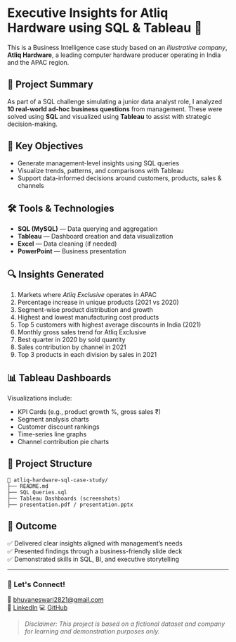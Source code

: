 
# Executive Insights for Atliq Hardware using SQL & Tableau 🚀

This is a Business Intelligence case study based on an *illustrative company*, **Atliq Hardware**, a leading computer hardware producer operating in India and the APAC region.

## 📌 Project Summary
As part of a SQL challenge simulating a junior data analyst role, I analyzed **10 real-world ad-hoc business questions** from management. These were solved using **SQL** and visualized using **Tableau** to assist with strategic decision-making.

## 🧠 Key Objectives
- Generate management-level insights using SQL queries
- Visualize trends, patterns, and comparisons with Tableau
- Support data-informed decisions around customers, products, sales & channels

## 🛠️ Tools & Technologies
- **SQL (MySQL)** — Data querying and aggregation
- **Tableau** — Dashboard creation and data visualization
- **Excel** — Data cleaning (if needed)
- **PowerPoint** — Business presentation

## 🔍 Insights Generated
1. Markets where *Atliq Exclusive* operates in APAC
2. Percentage increase in unique products (2021 vs 2020)
3. Segment-wise product distribution and growth
4. Highest and lowest manufacturing cost products
5. Top 5 customers with highest average discounts in India (2021)
6. Monthly gross sales trend for Atliq Exclusive
7. Best quarter in 2020 by sold quantity
8. Sales contribution by channel in 2021
9. Top 3 products in each division by sales in 2021

## 📊 Tableau Dashboards
Visualizations include:
- KPI Cards (e.g., product growth %, gross sales ₹)
- Segment analysis charts
- Customer discount rankings
- Time-series line graphs
- Channel contribution pie charts

## 📁 Project Structure
```
📂 atliq-hardware-sql-case-study/
├── README.md
├── SQL Queries.sql
├── Tableau Dashboards (screenshots)
├── presentation.pdf / presentation.pptx
```

## 🎯 Outcome
✅ Delivered clear insights aligned with management’s needs  
✅ Presented findings through a business-friendly slide deck  
✅ Demonstrated skills in SQL, BI, and executive storytelling

---

### 📢 Let's Connect!
📧 bhuvaneswari2821@gmail.com  
🔗 [LinkedIn](https://linkedin.com/in/yourprofile](https://www.linkedin.com/in/bhuvaneswari-kapuluru-2892682bb/))  
💻 [GitHub](https://github.com/KapuluruBhuvaneswariVspdbcT/)  

> *Disclaimer: This project is based on a fictional dataset and company for learning and demonstration purposes only.*
